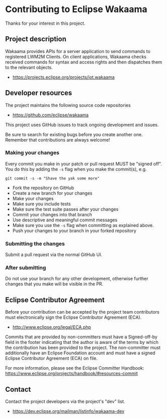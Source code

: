 # Contributing to Eclipse Wakaama

Thanks for your interest in this project.

## Project description

Wakaama provides APIs for a server application to send commands to registered
LWM2M Clients. On client applications, Wakaama checks received commands for
syntax and access rights and then dispatches them to the relevant objects.

* https://projects.eclipse.org/projects/iot.wakaama

## Developer resources

The project maintains the following source code repositories

* https://github.com/eclipse/wakaama

This project uses GitHub issues to track ongoing development and issues.

Be sure to search for existing bugs before you create another one. Remember that
contributions are always welcome!

### Making your changes

Every commit you make in your patch or pull request MUST be "signed off".
You do this by adding the `-s` flag when you make the commit(s), e.g.

`git commit -s -m "Shave the yak some more"`

* Fork the repository on GitHub
* Create a new branch for your changes
* Make your changes
* Make sure you include tests
* Make sure the test suite passes after your changes
* Commit your changes into that branch
* Use descriptive and meaningful commit messages
* Make sure you use the `-s` flag when committing as explained above.
* Push your changes to your branch in your forked repository

### Submitting the changes

Submit a pull request via the normal GitHub UI.

### After submitting

Do not use your branch for any other development, otherwise further changes that you make will be visible in the PR.

## Eclipse Contributor Agreement

Before your contribution can be accepted by the project team contributors must
electronically sign the Eclipse Contributor Agreement (ECA).

* http://www.eclipse.org/legal/ECA.php

Commits that are provided by non-committers must have a Signed-off-by field in
the footer indicating that the author is aware of the terms by which the
contribution has been provided to the project. The non-committer must
additionally have an Eclipse Foundation account and must have a signed Eclipse
Contributor Agreement (ECA) on file.

For more information, please see the Eclipse Committer Handbook:
https://www.eclipse.org/projects/handbook/#resources-commit

## Contact

Contact the project developers via the project's "dev" list.

* https://dev.eclipse.org/mailman/listinfo/wakaama-dev

